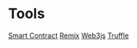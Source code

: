 # Tools


[Smart Contract](https://docs.soliditylang.org/en/v0.8.10/)
[Remix](https://remix.ethereum.org/)
[Web3js](https://web3js.readthedocs.io/en/v1.2.11/)
[Truffle](http://trufflesuite.com/docs/teams/quickstart)
